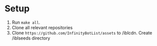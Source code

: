 # Setup

1. Run ``make all``.
2. Clone all relevant repositories
3. Clone ``https://github.com/InfinityBotList/assets`` to /iblcdn. Create /iblseeds directory
